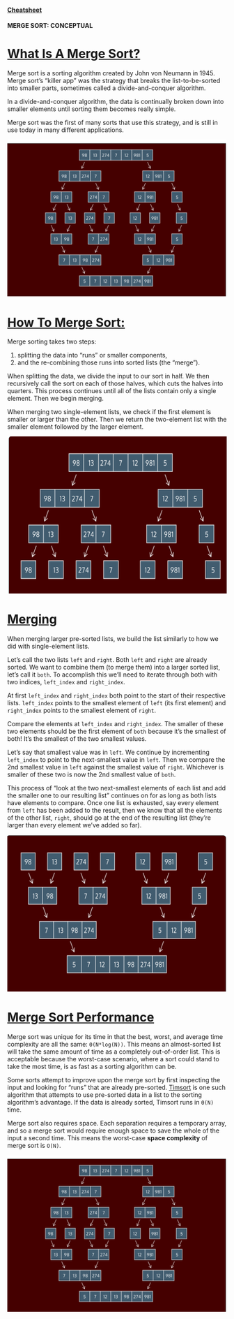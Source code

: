 #### [Cheatsheet](https://www.codecademy.com/learn/sorting-algorithms/modules/cs-merge-sort/cheatsheet)

#### MERGE SORT: CONCEPTUAL

# [What Is A Merge Sort?](https://www.codecademy.com/courses/sorting-algorithms/lessons/merge-sort-conceptual/exercises/what-is-a-merge-sort)

Merge sort is a sorting algorithm created by John von Neumann in 1945. 
Merge sort’s “killer app” was the strategy that breaks the list-to-be-sorted into smaller parts, sometimes called a divide-and-conquer algorithm.

In a divide-and-conquer algorithm, the data is continually broken down into smaller elements until sorting them becomes really simple.

Merge sort was the first of many sorts that use this strategy, and is still in use today in many different applications.

![merge sort](merge_ex_3.svg)

# [How To Merge Sort:](https://www.codecademy.com/courses/sorting-algorithms/lessons/merge-sort-conceptual/exercises/how-to-merge-sort)

Merge sorting takes two steps: 
1. splitting the data into “runs” or smaller components, 
2. and the re-combining those runs into sorted lists (the “merge”).

When splitting the data, we divide the input to our sort in half. 
We then recursively call the sort on each of those halves, which cuts the halves into quarters. 
This process continues until all of the lists contain only a single element. 
Then we begin merging.

When merging two single-element lists, we check if the first element is smaller or larger than the other. 
Then we return the two-element list with the smaller element followed by the larger element.


![merge sort](merge_ex_1.svg)

# [Merging](https://www.codecademy.com/courses/sorting-algorithms/lessons/merge-sort-conceptual/exercises/merging)

When merging larger pre-sorted lists, we build the list similarly to how we did with single-element lists.

Let’s call the two lists `left` and `right`. 
Both `left` and `right` are already sorted. 
We want to combine them (to merge them) into a larger sorted list, let’s call it `both`. 
To accomplish this we’ll need to iterate through both with two indices, `left_index` and `right_index`.

At first `left_index` and `right_index` both point to the start of their respective lists. 
`left_index` points to the smallest element of `left` (its first element) and `right_index` points to the smallest element of `right`.

Compare the elements at `left_index` and `right_index`. 
The smaller of these two elements should be the first element of `both` because it’s the smallest of both! 
It’s the smallest of the two smallest values.

Let’s say that smallest value was in `left`. 
We continue by incrementing `left_index` to point to the next-smallest value in `left`. 
Then we compare the 2nd smallest value in `left` against the smallest value of `right`. 
Whichever is smaller of these two is now the 2nd smallest value of `both`.

This process of “look at the two next-smallest elements of each list and add the smaller one to our resulting list” continues on for as long as both lists have elements to compare. 
Once one list is exhausted, say every element from `left` has been added to the result, then we know that all the elements of the other list, `right`, 
should go at the end of the resulting list (they’re larger than every element we’ve added so far).

![merge sort](merge_ex_2.svg)

# [Merge Sort Performance](https://www.codecademy.com/courses/sorting-algorithms/lessons/merge-sort-conceptual/exercises/merge-sort-performance)

Merge sort was unique for its time in that the best, worst, and average time complexity are all the same: `Θ(N*log(N))`. 
This means an almost-sorted list will take the same amount of time as a completely out-of-order list. 
This is acceptable because the worst-case scenario, where a sort could stand to take the most time, is as fast as a sorting algorithm can be.

Some sorts attempt to improve upon the merge sort by first inspecting the input and looking for “runs” that are already pre-sorted. 
[Timsort](https://en.wikipedia.org/wiki/Timsort) is one such algorithm that attempts to use pre-sorted data in a list to the sorting algorithm’s advantage. 
If the data is already sorted, Timsort runs in `Θ(N)` time.

Merge sort also requires space. 
Each separation requires a temporary array, and so a merge sort would require enough space to save the whole of the input a second time. 
This means the worst-case **space complexity** of merge sort is `O(N)`.


![merge sort](merge_ex_3.svg)










